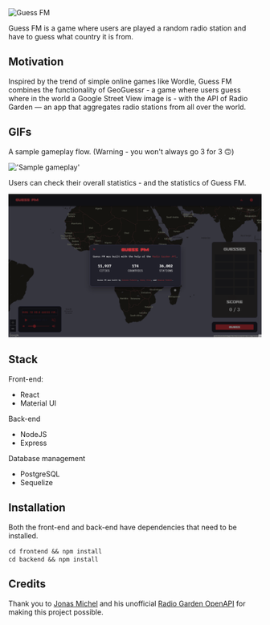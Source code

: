 <img src="https://i.postimg.cc/X774ff90/GUESS-FM-800-300-px.png" alt="Guess FM" width="430" height="160"/>

Guess FM is a game where users are played a random radio station and have to guess what country it is from.

## Motivation

Inspired by the trend of simple online games like Wordle, Guess FM combines the functionality of GeoGuessr - a game where users guess where in the world a Google Street View image is - with the API of Radio Garden — an app that aggregates radio stations from all over the world.

## GIFs

A sample gameplay flow. (Warning - you won't always go 3 for 3 🙃)

!['Sample gameplay'](https://github.com/andrewlpmcneill/guess-fm/blob/master/docs/guessfm-1.gif?raw=true)

Users can check their overall statistics - and the statistics of Guess FM. 

!['Statistics pages'](https://github.com/andrewlpmcneill/guess-fm/blob/master/docs/guessfm-2.gif?raw=true)

## Stack

Front-end: 
- React
- Material UI

Back-end
- NodeJS
- Express

Database management
- PostgreSQL
- Sequelize

## Installation

Both the front-end and back-end have dependencies that need to be installed. 

```
cd frontend && npm install
cd backend && npm install
```

## Credits

Thank you to [Jonas Michel](https://github.com/jonasrmichel) and his unofficial [Radio Garden OpenAPI](https://jonasrmichel.github.io/radio-garden-openapi/) for making this project possible. 
